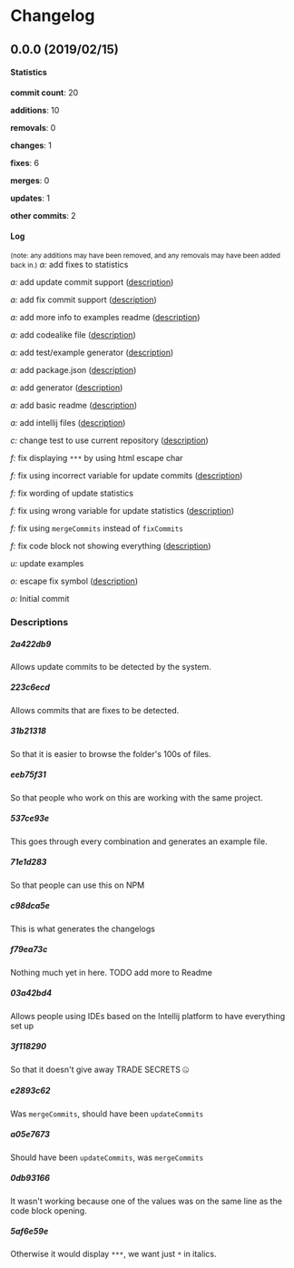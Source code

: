 # Changelog
## 0.0.0 (2019/02/15)
#### Statistics
**commit count**: 20

**additions**: 10

**removals**: 0

**changes**: 1

**fixes**: 6

**merges**: 0

**updates**: 1

**other commits**: 2

#### Log
<small>(note: any additions may have been removed, and any removals may have been added back in.)</small>
*a:* add fixes to statistics

*a:* add update commit support ([description](#2a422db9-11))

*a:* add fix commit support ([description](#223c6ecd-11))

*a:* add more info to examples readme ([description](#31b21318-11))

*a:* add codealike file ([description](#eeb75f31-11))

*a:* add test/example generator ([description](#537ce93e-11))

*a:* add package.json ([description](#71e1d283-11))

*a:* add generator ([description](#c98dca5e-11))

*a:* add basic readme ([description](#f79ea73c-11))

*a:* add intellij files ([description](#03a42bd4-11))

*c:* change test to use current repository ([description](#3f118290-11))

*f:* fix displaying `***` by using html escape char

*f:* fix using incorrect variable for update commits ([description](#e2893c62-11))

*f:* fix wording of update statistics

*f:* fix using wrong variable for update statistics ([description](#a05e7673-11))

*f:* fix using `mergeCommits` instead of `fixCommits`

*f:* fix code block not showing everything ([description](#0db93166-11))

*u:* update examples

*o:* escape fix symbol ([description](#5af6e59e-11))

*o:* Initial commit

### Descriptions
##### 2a422db9
Allows update commits to be detected by the system.
##### 223c6ecd
Allows commits that are fixes to be detected.
##### 31b21318
So that it is easier to browse the folder's 100s of files.
##### eeb75f31
So that people who work on this are working with the same project.
##### 537ce93e
This goes through every combination and generates an example file.
##### 71e1d283
So that people can use this on NPM
##### c98dca5e
This is what generates the changelogs
##### f79ea73c
Nothing much yet in here. TODO add more to Readme
##### 03a42bd4
Allows people using IDEs based on the Intellij platform to have everything set up
##### 3f118290
So that it doesn't give away TRADE SECRETS 🤐
##### e2893c62
Was `mergeCommits`, should have been `updateCommits`
##### a05e7673
Should have been `updateCommits`, was `mergeCommits`
##### 0db93166
It wasn't working because one of the values was on the same line as the code block opening.
##### 5af6e59e
Otherwise it would display `***`, we want just `*` in italics.
